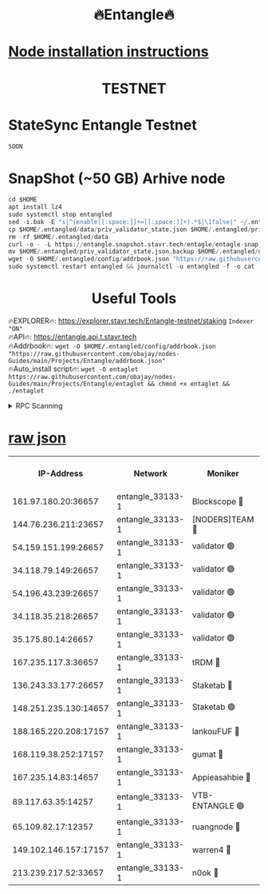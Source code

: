 <h1 align="center"> 🔥Entangle🔥</h1>

[Node installation instructions](https://github.com/obajay/nodes-Guides/tree/main/Projects/Entangle)
=

<h1 align="center"> TESTNET</h1>

# StateSync Entangle Testnet
```python
SOON
```
# SnapShot (~50 GB) Arhive node
```python
cd $HOME
apt install lz4
sudo systemctl stop entangled
sed -i.bak -E "s|^(enable[[:space:]]+=[[:space:]]+).*$|\1false|" ~/.entangled/config/config.toml
cp $HOME/.entangled/data/priv_validator_state.json $HOME/.entangled/priv_validator_state.json.backup
rm -rf $HOME/.entangled/data
curl -o - -L https://entangle.snapshot.stavr.tech/entagle/entagle-snap.tar.lz4 | lz4 -c -d - | tar -x -C $HOME/.entangled --strip-components 2
mv $HOME/.entangled/priv_validator_state.json.backup $HOME/.entangled/data/priv_validator_state.json
wget -O $HOME/.entangled/config/addrbook.json "https://raw.githubusercontent.com/obajay/nodes-Guides/main/Projects/Entangle/addrbook.json"
sudo systemctl restart entangled && journalctl -u entangled -f -o cat
```
 <h1 align="center"> Useful Tools</h1>
 
🔥EXPLORER🔥: https://explorer.stavr.tech/Entangle-testnet/staking        `Indexer "ON"` \
🔥API🔥:      https://entangle.api.t.stavr.tech \
🔥Addrbook🔥: ```wget -O $HOME/.entangled/config/addrbook.json "https://raw.githubusercontent.com/obajay/nodes-Guides/main/Projects/Entangle/addrbook.json"``` \
🔥Auto_install script🔥:  `wget -O entaglet https://raw.githubusercontent.com/obajay/nodes-Guides/main/Projects/Entangle/entaglet && chmod +x entaglet && ./entaglet`


<details>
<summary>RPC Scanning</summary>

<h2 align="center"> We scan nodes in real time every 4 hours. And we provide the final result of RPC endpoints.
We cannot influence the operation of these nodes in any way. </h2>


```python
If Voting Power is higher than 0 --> then the Node is a validator of the network and may be subject to attack and be a potential threat to the chain.
```
```python
We marked such validators with a red symbol
```

</details>

[raw json](https://rpc-check.entangt.stavr.tech/entangt/rpc-entangt-result.json)
=


<table><tr><th>IP-Address</th><th>Network</th><th>Moniker</th><th>Latest Block Height</th><th>Earliest Block Height</th><th>Catching Up</th><th>Tx Index</th><th>Voting Power</th><th>Scan Time</th></tr><tr><td>161.97.180.20:36657</td><td>entangle_33133-1</td><td>Blockscope 🔴</td><td>1628067</td><td>1</td><td>False</td><td>off</td><td>259586473635098</td><td>2024-01-11T18:51:34.061115732UTC</td></tr><tr><td>144.76.236.211:23657</td><td>entangle_33133-1</td><td>[NODERS]TEAM 🔴</td><td>1628069</td><td>1</td><td>False</td><td>off</td><td>47049700500000000</td><td>2024-01-11T18:51:46.261718263UTC</td></tr><tr><td>54.159.151.199:26657</td><td>entangle_33133-1</td><td>validator 🟢</td><td>1628070</td><td>1</td><td>False</td><td>on</td><td>0</td><td>2024-01-11T18:51:52.934109800UTC</td></tr><tr><td>34.118.79.149:26657</td><td>entangle_33133-1</td><td>validator 🟢</td><td>1628071</td><td>1</td><td>False</td><td>on</td><td>0</td><td>2024-01-11T18:51:53.416716063UTC</td></tr><tr><td>54.196.43.239:26657</td><td>entangle_33133-1</td><td>validator 🟢</td><td>1628071</td><td>1</td><td>False</td><td>on</td><td>0</td><td>2024-01-11T18:51:54.091765091UTC</td></tr><tr><td>34.118.35.218:26657</td><td>entangle_33133-1</td><td>validator 🟢</td><td>1628071</td><td>1</td><td>False</td><td>on</td><td>0</td><td>2024-01-11T18:51:54.698027274UTC</td></tr><tr><td>35.175.80.14:26657</td><td>entangle_33133-1</td><td>validator 🟢</td><td>1628064</td><td>1</td><td>False</td><td>on</td><td>0</td><td>2024-01-11T18:51:57.842299207UTC</td></tr><tr><td>167.235.117.3:36657</td><td>entangle_33133-1</td><td>tRDM 🔴</td><td>1628072</td><td>1</td><td>False</td><td>on</td><td>156936948832723</td><td>2024-01-11T18:51:58.068742511UTC</td></tr><tr><td>136.243.33.177:26657</td><td>entangle_33133-1</td><td>Staketab 🔴</td><td>1628070</td><td>660001</td><td>False</td><td>on</td><td>121550140155031</td><td>2024-01-11T18:51:48.706410217UTC</td></tr><tr><td>148.251.235.130:14657</td><td>entangle_33133-1</td><td>Staketab 🟢</td><td>1628067</td><td>660801</td><td>False</td><td>on</td><td>0</td><td>2024-01-11T18:51:33.730581545UTC</td></tr><tr><td>188.165.220.208:17157</td><td>entangle_33133-1</td><td>lankouFUF 🔴</td><td>1628068</td><td>725001</td><td>False</td><td>on</td><td>180899900000002</td><td>2024-01-11T18:51:39.144479323UTC</td></tr><tr><td>168.119.38.252:17157</td><td>entangle_33133-1</td><td>gumat 🔴</td><td>1628068</td><td>962001</td><td>False</td><td>on</td><td>314013548351851</td><td>2024-01-11T18:51:38.887635714UTC</td></tr><tr><td>167.235.14.83:14657</td><td>entangle_33133-1</td><td>Appieasahbie 🔴</td><td>1628071</td><td>1076001</td><td>False</td><td>on</td><td>44568809900999996</td><td>2024-01-11T18:51:54.319971797UTC</td></tr><tr><td>89.117.63.35:14257</td><td>entangle_33133-1</td><td>VTB-ENTANGLE 🟢</td><td>1628069</td><td>1162001</td><td>False</td><td>off</td><td>0</td><td>2024-01-11T18:51:43.511219662UTC</td></tr><tr><td>65.109.82.17:12357</td><td>entangle_33133-1</td><td>ruangnode 🔴</td><td>1628067</td><td>1312001</td><td>False</td><td>off</td><td>309199335362747</td><td>2024-01-11T18:51:34.529695602UTC</td></tr><tr><td>149.102.146.157:17157</td><td>entangle_33133-1</td><td>warren4 🔴</td><td>1628069</td><td>1436001</td><td>False</td><td>on</td><td>454417023854257</td><td>2024-01-11T18:51:46.032270765UTC</td></tr><tr><td>213.239.217.52:33657</td><td>entangle_33133-1</td><td>n0ok 🔴</td><td>1628070</td><td>1528070</td><td>False</td><td>off</td><td>46574292273662988</td><td>2024-01-11T18:51:52.139747519UTC</td></tr></table>
